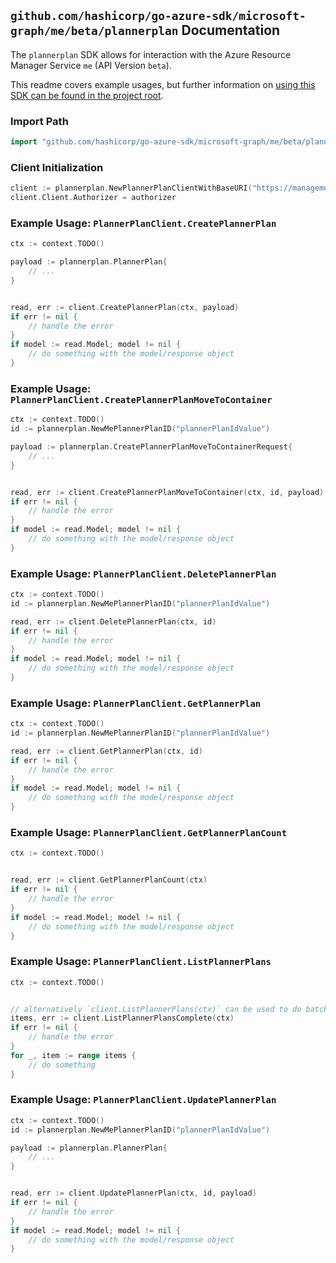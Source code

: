 
## `github.com/hashicorp/go-azure-sdk/microsoft-graph/me/beta/plannerplan` Documentation

The `plannerplan` SDK allows for interaction with the Azure Resource Manager Service `me` (API Version `beta`).

This readme covers example usages, but further information on [using this SDK can be found in the project root](https://github.com/hashicorp/go-azure-sdk/tree/main/docs).

### Import Path

```go
import "github.com/hashicorp/go-azure-sdk/microsoft-graph/me/beta/plannerplan"
```


### Client Initialization

```go
client := plannerplan.NewPlannerPlanClientWithBaseURI("https://management.azure.com")
client.Client.Authorizer = authorizer
```


### Example Usage: `PlannerPlanClient.CreatePlannerPlan`

```go
ctx := context.TODO()

payload := plannerplan.PlannerPlan{
	// ...
}


read, err := client.CreatePlannerPlan(ctx, payload)
if err != nil {
	// handle the error
}
if model := read.Model; model != nil {
	// do something with the model/response object
}
```


### Example Usage: `PlannerPlanClient.CreatePlannerPlanMoveToContainer`

```go
ctx := context.TODO()
id := plannerplan.NewMePlannerPlanID("plannerPlanIdValue")

payload := plannerplan.CreatePlannerPlanMoveToContainerRequest{
	// ...
}


read, err := client.CreatePlannerPlanMoveToContainer(ctx, id, payload)
if err != nil {
	// handle the error
}
if model := read.Model; model != nil {
	// do something with the model/response object
}
```


### Example Usage: `PlannerPlanClient.DeletePlannerPlan`

```go
ctx := context.TODO()
id := plannerplan.NewMePlannerPlanID("plannerPlanIdValue")

read, err := client.DeletePlannerPlan(ctx, id)
if err != nil {
	// handle the error
}
if model := read.Model; model != nil {
	// do something with the model/response object
}
```


### Example Usage: `PlannerPlanClient.GetPlannerPlan`

```go
ctx := context.TODO()
id := plannerplan.NewMePlannerPlanID("plannerPlanIdValue")

read, err := client.GetPlannerPlan(ctx, id)
if err != nil {
	// handle the error
}
if model := read.Model; model != nil {
	// do something with the model/response object
}
```


### Example Usage: `PlannerPlanClient.GetPlannerPlanCount`

```go
ctx := context.TODO()


read, err := client.GetPlannerPlanCount(ctx)
if err != nil {
	// handle the error
}
if model := read.Model; model != nil {
	// do something with the model/response object
}
```


### Example Usage: `PlannerPlanClient.ListPlannerPlans`

```go
ctx := context.TODO()


// alternatively `client.ListPlannerPlans(ctx)` can be used to do batched pagination
items, err := client.ListPlannerPlansComplete(ctx)
if err != nil {
	// handle the error
}
for _, item := range items {
	// do something
}
```


### Example Usage: `PlannerPlanClient.UpdatePlannerPlan`

```go
ctx := context.TODO()
id := plannerplan.NewMePlannerPlanID("plannerPlanIdValue")

payload := plannerplan.PlannerPlan{
	// ...
}


read, err := client.UpdatePlannerPlan(ctx, id, payload)
if err != nil {
	// handle the error
}
if model := read.Model; model != nil {
	// do something with the model/response object
}
```
